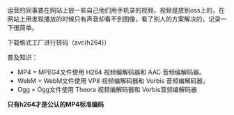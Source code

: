运营的同事要在网站上放一些自己他们用手机录的视频，视频是放到oss上的，在网站上用发现播放的时候只有声音却看不到图像，看了别人的方案解决的，记录一下很简单。

下载格式工厂进行转码（avc(h264)）

普及知识：
- MP4 = MPEG4文件使用 H264 视频编解码器和 AAC 音频编解码器。
- WebM = WebM文件使用 VP8 视频编解码器和 Vorbis 音频编解码器。
- Ogg = Ogg文件使用 Theora 视频编解码器和 Vorbis音频编解码器

**只有h264才是公认的MP4标准编码**
